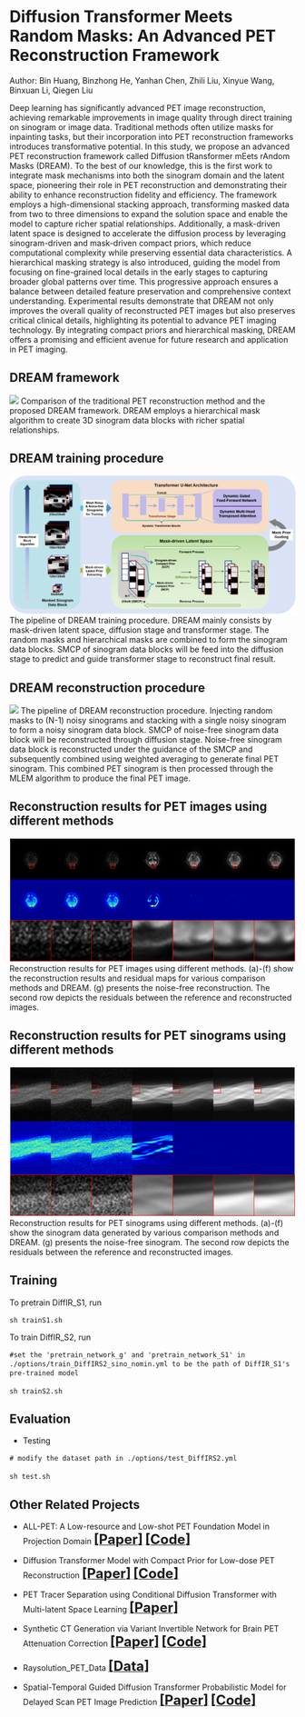 # Diffusion Transformer Meets Random Masks: An Advanced PET Reconstruction Framework

Author: Bin Huang, Binzhong He, Yanhan Chen, Zhili Liu, Xinyue Wang, Binxuan Li, Qiegen Liu

Deep learning has significantly advanced PET image reconstruction, achieving remarkable improvements in image quality through direct training on sinogram or image data. Traditional methods often utilize masks for inpainting tasks, but their incorporation into PET reconstruction frameworks introduces transformative potential. In this study, we propose an advanced PET reconstruction framework called Diffusion tRansformer mEets rAndom Masks (DREAM). To the best of our knowledge, this is the first work to integrate mask mechanisms into both the sinogram domain and the latent space, pioneering their role in PET reconstruction and demonstrating their ability to enhance reconstruction fidelity and efficiency. The framework employs a high-dimensional stacking approach, transforming masked data from two to three dimensions to expand the solution space and enable the model to capture richer spatial relationships. Additionally, a mask-driven latent space is designed to accelerate the diffusion process by leveraging sinogram-driven and mask-driven compact priors, which reduce computational complexity while preserving essential data characteristics. A hierarchical masking strategy is also introduced, guiding the model from focusing on fine-grained local details in the early stages to capturing broader global patterns over time. This progressive approach ensures a balance between detailed feature preservation and comprehensive context understanding. Experimental results demonstrate that DREAM not only improves the overall quality of reconstructed PET images but also preserves critical clinical details, highlighting its potential to advance PET imaging technology. By integrating compact priors and hierarchical masking, DREAM offers a promising and efficient avenue for future research and application in PET imaging. 

## DREAM framework
![](https://github.com/yqx7150/DREAM/blob/main/DREAM_data/figs/DREAM%20framework.png)
Comparison of the traditional PET reconstruction method and the proposed DREAM framework. DREAM employs a hierarchical mask algorithm to create 3D sinogram data blocks with richer spatial relationships.

## DREAM training procedure
![](https://github.com/yqx7150/DREAM/blob/main/DREAM_data/figs/DREAM%20training%20procedure.png)
The pipeline of DREAM training procedure. DREAM mainly consists by mask-driven latent space, diffusion stage and transformer stage. The random masks and hierarchical masks are combined to form the sinogram data blocks. SMCP of sinogram data blocks will be feed into the diffusion stage to predict and guide transformer stage to reconstruct final result.

## DREAM reconstruction procedure
![](https://github.com/yqx7150/DREAM/blob/main/DREAM_data/figs/DREAM%20reconstruction%20procedure.png)
The pipeline of DREAM reconstruction procedure. Injecting random masks to (N-1) noisy sinograms and stacking with a single noisy sinogram to form a noisy sinogram data block. SMCP of noise-free sinogram data block will be reconstructed through diffusion stage. Noise-free sinogram data block is reconstructed under the guidance of the SMCP and subsequently combined using weighted averaging to generate final PET sinogram. This combined PET sinogram is then processed through the MLEM algorithm to produce the final PET image.

## Reconstruction results for PET images using different methods
![](https://github.com/yqx7150/DREAM/blob/main/DREAM_data/figs/Reconstruction%20results%20for%20PET%20images%20using%20different%20methods.png)
Reconstruction results for PET images using different methods. (a)-(f) show the reconstruction results and residual maps for various comparison methods and DREAM. (g) presents the noise-free reconstruction. The second row depicts the residuals between the reference and reconstructed images.

## Reconstruction results for PET sinograms using different methods
![](https://github.com/yqx7150/DREAM/blob/main/DREAM_data/figs/Reconstruction%20results%20for%20PET%20sinograms%20using%20different%20methods.png)
Reconstruction results for PET sinograms using different methods. (a)-(f) show the sinogram data generated by various comparison methods and DREAM. (g) presents the noise-free sinogram. The second row depicts the residuals between the reference and reconstructed images.

## Training

To pretrain DiffIR_S1, run
```
sh trainS1.sh
```

To train DiffIR_S2, run
```
#set the 'pretrain_network_g' and 'pretrain_network_S1' in ./options/train_DiffIRS2_sino_nomin.yml to be the path of DiffIR_S1's pre-trained model

sh trainS2.sh
```


## Evaluation



- Testing
```
# modify the dataset path in ./options/test_DiffIRS2.yml

sh test.sh 
```

## Other Related Projects
* ALL-PET: A Low-resource and Low-shot PET Foundation Model in Projection Domain  [<font size=5>**[Paper]**</font>](https://github.com/yqx7150/RAYSOLUTION_PETdata/blob/main/Paper/ALL_PET_Finalx.pdf)   [<font size=5>**[Code]**</font>](https://github.com/yqx7150/ALL-PET)

* Diffusion Transformer Model with Compact Prior for Low-dose PET Reconstruction [<font size=5>**[Paper]**</font>](https://arxiv.org/abs/2407.00944)     [<font size=5>**[Code]**</font>](https://github.com/yqx7150/dtm)

* PET Tracer Separation using Conditional Diffusion Transformer with Multi-latent Space Learning [<font size=5>**[Paper]**</font>](https://arxiv.org/abs/2506.16934#:~:text=In%20this%20study%2C%20a%20multi-latent%20space%20guided%20texture,model%20%28MS-CDT%29%20is%20proposed%20for%20PET%20tracer%20separation.)

* Synthetic CT Generation via Variant Invertible Network for Brain PET Attenuation Correction [<font size=5>**[Paper]**</font>](https://ieeexplore.ieee.org/document/10666843) [<font size=5>**[Code]**</font>](https://github.com/yqx7150/PET_AC_sCT)

* Raysolution_PET_Data [<font size=5>**[Data]**</font>](https://github.com/yqx7150/Raysolution_PET_Data)   

* Spatial-Temporal Guided Diffusion Transformer Probabilistic Model for Delayed Scan PET Image Prediction [<font size=5>**[Paper]**</font>](https://ieeexplore.ieee.org/abstract/document/10980366)   [<font size=5>**[Code]**</font>](https://github.com/yqx7150/st-DTPM)    
